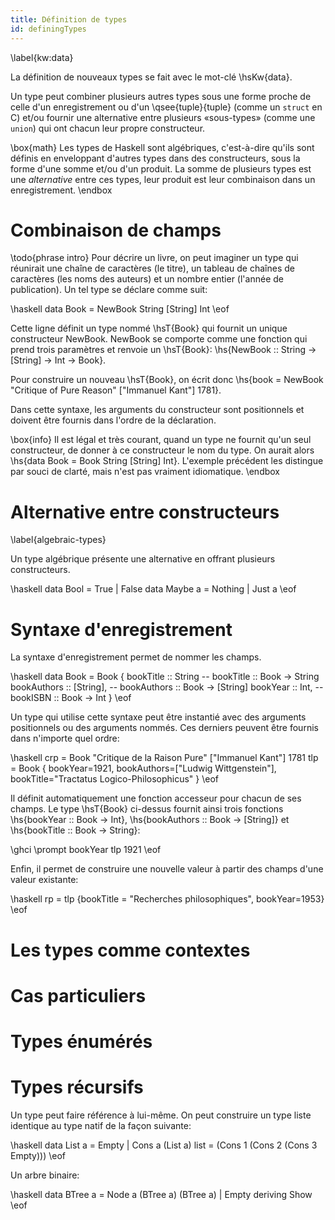 ```yaml
---
title: Définition de types
id: definingTypes
---
```

\label{kw:data}

La définition de nouveaux types se fait avec le mot-clé \hsKw{data}.

Un type peut combiner plusieurs autres types sous une forme proche de celle d'un enregistrement ou d'un \qsee{tuple}{tuple} (comme un `struct` en C) et/ou fournir une alternative entre plusieurs «sous-types» (comme une `union`) qui ont chacun leur propre constructeur.

\box{math}
Les types de Haskell sont algébriques, c'est-à-dire qu'ils sont définis en enveloppant d'autres types dans des constructeurs, sous la forme d'une somme et/ou d'un produit. La somme de plusieurs types est une *alternative* entre ces types, leur produit est leur combinaison dans un enregistrement.
\endbox

# Combinaison de champs

\todo{phrase intro} Pour décrire un livre, on peut imaginer un type qui réunirait une chaîne de caractères (le titre), un tableau de chaînes de caractères (les noms des auteurs) et un nombre entier (l'année de publication). Un tel type se déclare comme suit:

\haskell
data Book = NewBook String [String] Int
\eof

Cette ligne définit un type nommé \hsT{Book} qui fournit un unique constructeur NewBook. NewBook se comporte comme une fonction qui prend trois paramètres et renvoie un \hsT{Book}: \hs{NewBook :: String -> [String] -> Int -> Book}.

Pour construire un nouveau \hsT{Book}, on écrit donc \hs{book = NewBook "Critique of Pure Reason" ["Immanuel Kant"] 1781}.

Dans cette syntaxe, les arguments du constructeur sont positionnels et doivent être fournis dans l'ordre de la déclaration.

\box{info}
Il est légal et très courant, quand un type ne fournit qu'un seul constructeur, de donner à ce constructeur le nom du type. On aurait alors \hs{data Book = Book String [String] Int}. L'exemple précédent les distingue par souci de clarté, mais n'est pas vraiment idiomatique.
\endbox

# Alternative entre constructeurs
\label{algebraic-types}

Un type algébrique présente une alternative en offrant plusieurs constructeurs.

\haskell
data Bool = True | False
data Maybe a = Nothing | Just a
\eof

# Syntaxe d'enregistrement

La syntaxe d'enregistrement permet de nommer les champs.

\haskell
data Book = Book {
    bookTitle :: String      -- bookTitle :: Book -> String
    bookAuthors :: [String], -- bookAuthors :: Book -> [String]
    bookYear :: Int,         -- bookISBN :: Book -> Int
    }
\eof

Un type qui utilise cette syntaxe peut être instantié avec des arguments positionnels ou des arguments nommés. Ces derniers peuvent être fournis dans n'importe quel ordre:

\haskell
crp = Book "Critique de la Raison Pure" ["Immanuel Kant"] 1781
tlp = Book {
             bookYear=1921,
             bookAuthors=["Ludwig Wittgenstein"],
             bookTitle="Tractatus Logico-Philosophicus"
           }
\eof

Il définit automatiquement une fonction accesseur pour chacun de ses champs. Le type \hsT{Book} ci-dessus fournit ainsi trois fonctions \hs{bookYear :: Book -> Int}, \hs{bookAuthors :: Book -> [String]} et \hs{bookTitle :: Book -> String}:

\ghci
\prompt bookYear tlp
1921
\eof

Enfin, il permet de construire une nouvelle valeur à partir des champs d'une valeur existante:

\haskell
rp = tlp {bookTitle = "Recherches philosophiques", bookYear=1953}
\eof

# Les types comme contextes
# Cas particuliers

# Types énumérés

# Types récursifs

Un type peut faire référence à lui-même. On peut construire un type liste identique au type natif de la façon suivante:

\haskell
data List a = Empty | Cons a (List a)
list = (Cons 1 (Cons 2 (Cons 3 Empty)))
\eof

Un arbre binaire:

\haskell
data BTree a = Node a (BTree a) (BTree a) | Empty deriving Show
\eof
